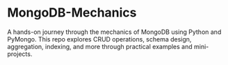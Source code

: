 # MongoDB-Mechanics
A hands-on journey through the mechanics of MongoDB using Python and PyMongo. This repo explores CRUD operations, schema design, aggregation, indexing, and more through practical examples and mini-projects.
